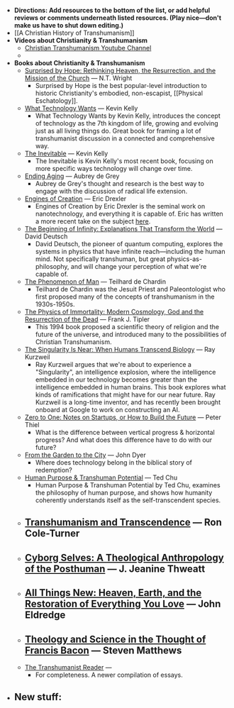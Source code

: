 - __Directions: Add resources to the bottom of the list, or add helpful reviews or comments underneath listed resources. (Play nice—don't make us have to shut down editing.)__
- [[A Christian History of Transhumanism]] 
- **Videos about Christianity & Transhumanism**
    - [Christian Transhumanism Youtube Channel](https://www.youtube.com/c/ChristianTranshumanism?sub_confirmation=1)
    - 
- **Books about Christianity & Transhumanism**
    - [Surprised by Hope: Rethinking Heaven, the Resurrection, and the Mission of the Church](https://smile.amazon.com/Surprised-Hope-Rethinking-Resurrection-Mission/dp/B078YD55KS/ref=as_li_ss_tl?ie=UTF8&qid=1520386742&sr=8-2&keywords=surprised%20by%20hope%20n.t.%20wright&linkCode=ll1&tag=micahredding-20&linkId=b3b593d4b9e22571457b51ca67609a09) — N.T. Wright
        - Surprised by Hope is the best popular-level introduction to historic Christianity's embodied, non-escapist, [[Physical Eschatology]].
    - [What Technology Wants](https://smile.amazon.com/gp/product/0143120174/ref=as_li_tl?ie=UTF8&amp;camp=1789&amp;creative=390957&amp;creativeASIN=0143120174&amp;linkCode=as2&amp;tag=micahredding-20&amp;linkId=2QI622KNFYMLOHK3) — Kevin Kelly
        - What Technology Wants by Kevin Kelly, introduces the concept of technology as the 7th kingdom of life, growing and evolving just as all living things do. Great book for framing a lot of transhumanist discussion in a connected and comprehensive way.
    - [The Inevitable](http://amzn.to/2ayOetl) — Kevin Kelly
        - The Inevitable is Kevin Kelly's most recent book, focusing on more specific ways technology will change over time.
    - [Ending Aging](http://amzn.to/2amugPp) — Aubrey de Grey
        - Aubrey de Grey's thought and research is the best way to engage with the discussion of radical life extension.
    - [Engines of Creation](http://amzn.to/2ayRLYE) — Eric Drexler
        - Engines of Creation by Eric Drexler is the seminal work on nanotechnology, and everything it is capable of. Eric has written a more recent take on the subject [here](http://amzn.to/2aOnTbb).
    - [The Beginning of Infinity: Explanations That Transform the World](https://smile.amazon.com/gp/product/0143121359/ref=as_li_tl?ie=UTF8&amp;camp=1789&amp;creative=390957&amp;creativeASIN=0143121359&amp;linkCode=as2&amp;tag=micahredding-20&amp;linkId=TVKUGA66PEJJSOMD) — David Deutsch
        - David Deutsch, the pioneer of quantum computing, explores the systems in physics that have infinite reach—including the human mind. Not specifically transhuman, but great physics-as-philosophy, and will change your perception of what we're capable of.
    - [The Phenomenon of Man](https://smile.amazon.com/Phenomenon-Harper-Perennial-Modern-Thought/dp/0061632651/ref=as_li_ss_tl?_encoding=UTF8&qid=1554860513&sr=1-1&linkCode=ll1&tag=micahredding-20&linkId=7fb3552e8c29965e208bc43c7424b611&language=en_US) — Teilhard de Chardin
        - Teilhard de Chardin was the Jesuit Priest and Paleontologist who first proposed many of the concepts of transhumanism in the 1930s-1950s.
    - [The Physics of Immortality: Modern Cosmology, God and the Resurrection of the Dead](https://smile.amazon.com/gp/product/0385467990/ref=as_li_tl?ie=UTF8&amp;camp=1789&amp;creative=390957&amp;creativeASIN=0385467990&amp;linkCode=as2&amp;tag=micahredding-20&amp;linkId=I63S3D4CNVQOMFUL) — Frank J. Tipler
        - This 1994 book proposed a scientific theory of religion and the future of the universe, and introduced many to the possibilities of Christian Transhumanism.
    - [The Singularity Is Near: When Humans Transcend Biology](https://smile.amazon.com/gp/product/0143037889/ref=as_li_tl?ie=UTF8&amp;camp=1789&amp;creative=390957&amp;creativeASIN=0143037889&amp;linkCode=as2&amp;tag=micahredding-20&amp;linkId=ISKWUDWO22RZHJNI) — Ray Kurzweil
        - Ray Kurzweil argues that we're about to experience a "Singularity", an intelligence explosion, where the intelligence embedded in our technology becomes greater than the intelligence embedded in human brains. This book explores what kinds of ramifications that might have for our near future. Ray Kurzweil is a long-time inventor, and has recently been brought onboard at Google to work on constructing an AI.
    - [Zero to One: Notes on Startups, or How to Build the Future](https://smile.amazon.com/gp/product/0804139296/ref=as_li_tl?ie=UTF8&amp;camp=1789&amp;creative=390957&amp;creativeASIN=0804139296&amp;linkCode=as2&amp;tag=micahredding-20&amp;linkId=3G2NM4VIY3ZJQNKG) — Peter Thiel
        - What is the difference between vertical progress & horizontal progress? And what does this difference have to do with our future?
    - [From the Garden to the City](https://smile.amazon.com/Garden-City-John-Dyer-ebook/dp/B005CQ2ZE6/ref=as_li_ss_tl?crid=8KUFP84177IY&keywords=from+the+garden+to+the+city&qid=1556589094&s=digital-text&sprefix=from+the+garden+t,digital-text,135&sr=1-1&linkCode=ll1&tag=micahredding-20&linkId=2e626f006d62989d76ba2accfa8097f4&language=en_US) — John Dyer
        - Where does technology belong in the biblical story of redemption?
    - [Human Purpose & Transhuman Potential](http://amzn.to/29njFUB) — Ted Chu
        - Human Purpose & Transhuman Potential by Ted Chu, examines the philosophy of human purpose, and shows how humanity coherently understands itself as the self-transcendent species.
    - [Transhumanism and Transcendence](https://smile.amazon.com/gp/product/1589017803/ref=as_li_tl?ie=UTF8&amp;camp=1789&amp;creative=390957&amp;creativeASIN=1589017803&amp;linkCode=as2&amp;tag=httpmicahreco-20&amp;linkId=UEP4W36PJWA7QBXH) — Ron Cole-Turner
        - 
    - [Cyborg Selves: A Theological Anthropology of the Posthuman](https://smile.amazon.com/gp/product/1409421414/ref=as_li_tl?ie=UTF8&amp;camp=1789&amp;creative=390957&amp;creativeASIN=1409421414&amp;linkCode=as2&amp;tag=httpmicahreco-20&amp;linkId=H3J53WSGRAQYMUI7) — J. Jeanine Thweatt
        - 
    - [All Things New: Heaven, Earth, and the Restoration of Everything You Love](https://smile.amazon.com/All-Things-New-Restoration-Everything/dp/B071P7T7SK/ref=as_li_ss_tl?ie=UTF8&qid=1520387585&sr=8-1&keywords=john+eldredge&linkCode=ll1&tag=micahredding-20&linkId=f4d1df8d6ab79ccec3b7a8fed611495d) — John Eldredge
        - 
    - [Theology and Science in the Thought of Francis Bacon](https://smile.amazon.com/Theology-Science-Thought-Francis-Bacon-ebook-dp-B0794FR5SX/dp/B0794FR5SX/ref=as_li_ss_tl?_encoding=UTF8&me=&qid=1554860330&linkCode=ll1&tag=micahredding-20&linkId=57ec241a2258b726f66c81325d56b659&language=en_US) — Steven Matthews
        - 
    - [The Transhumanist Reader](http://amzn.to/2aJIV9X) —
        - For completeness. A newer compilation of essays.
- New stuff:
    - 
